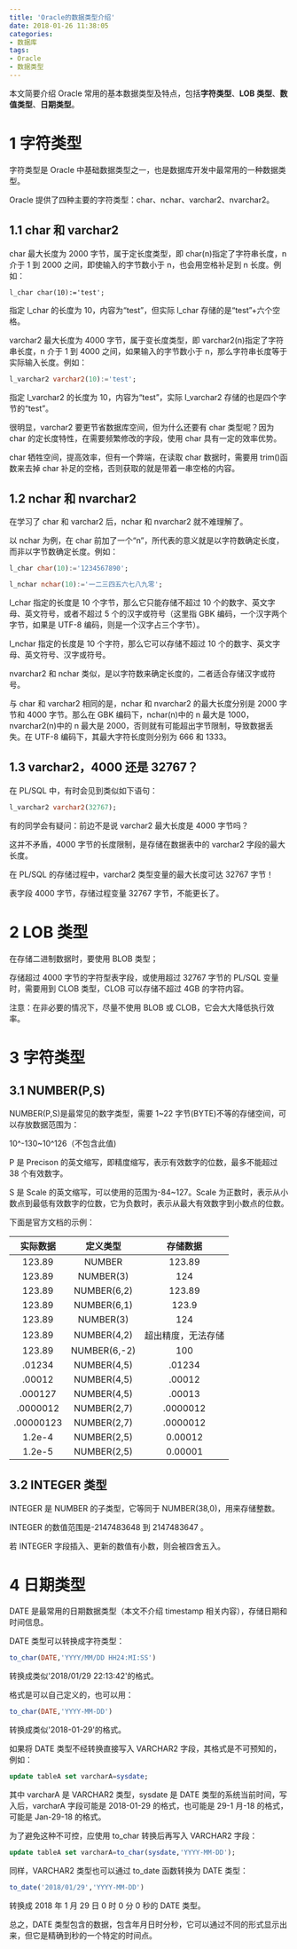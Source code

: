```yaml
---
title: 'Oracle的数据类型介绍'
date: 2018-01-26 11:38:05
categories:
- 数据库
tags:
- Oracle
- 数据类型
---
```


本文简要介绍 Oracle 常用的基本数据类型及特点，包括**字符类型**、**LOB 类型**、**数值类型**、**日期类型**。

<!-- more -->

# 1 字符类型

字符类型是 Oracle 中基础数据类型之一，也是数据库开发中最常用的一种数据类型。

Oracle 提供了四种主要的字符类型：char、nchar、varchar2、nvarchar2。

## 1.1 char 和 varchar2

char 最大长度为 2000 字节，属于定长度类型，即 char(n)指定了字符串长度，n 介于 1 到 2000 之间，即使输入的字节数小于 n，也会用空格补足到 n 长度。例如：

```
l_char char(10):='test';
```

指定 l_char 的长度为 10，内容为“test”，但实际 l_char 存储的是“test”+六个空格。

varchar2 最大长度为 4000 字节，属于变长度类型，即 varchar2(n)指定了字符串长度，n 介于 1 到 4000 之间，如果输入的字节数小于 n，那么字符串长度等于实际输入长度。例如：

```sql
l_varchar2 varchar2(10):='test';
```

指定 l_varchar2 的长度为 10，内容为“test”，实际 l_varchar2 存储的也是四个字节的“test”。

很明显，varchar2 要更节省数据库空间，但为什么还要有 char 类型呢？因为 char 的定长度特性，在需要频繁修改的字段，使用 char 具有一定的效率优势。

char 牺牲空间，提高效率，但有一个弊端，在读取 char 数据时，需要用 trim()函数来去掉 char 补足的空格，否则获取的就是带着一串空格的内容。

## 1.2 nchar 和 nvarchar2

在学习了 char 和 varchar2 后，nchar 和 nvarchar2 就不难理解了。

以 nchar 为例，在 char 前加了一个“n”，所代表的意义就是以字符数确定长度，而非以字节数确定长度。例如：

```sql
l_char char(10):='1234567890';
```

```sql
l_nchar nchar(10):='一二三四五六七八九零';
```

l_char 指定的长度是 10 个字节，那么它只能存储不超过 10 个的数字、英文字母、英文符号，或者不超过 5 个的汉字或符号（这里指 GBK 编码，一个汉字两个字节，如果是 UTF-8 编码，则是一个汉字占三个字节）。

l_nchar 指定的长度是 10 个字符，那么它可以存储不超过 10 个的数字、英文字母、英文符号、汉字或符号。

nvarchar2 和 nchar 类似，是以字符数来确定长度的，二者适合存储汉字或符号。

与 char 和 varchar2 相同的是，nchar 和 nvarchar2 的最大长度分别是 2000 字节和 4000 字节。那么在 GBK 编码下，nchar(n)中的 n 最大是 1000，nvarchar2(n)中的 n 最大是 2000，否则就有可能超出字节限制，导致数据丢失。在 UTF-8 编码下，其最大字符长度则分别为 666 和 1333。

## 1.3 varchar2，4000 还是 32767？

在 PL/SQL 中，有时会见到类似如下语句：

```sql
l_varchar2 varchar2(32767);
```

有的同学会有疑问：前边不是说 varchar2 最大长度是 4000 字节吗？

这并不矛盾，4000 字节的长度限制，是存储在数据表中的 varchar2 字段的最大长度。

在 PL/SQL 的存储过程中，varchar2 类型变量的最大长度可达 32767 字节！

表字段 4000 字节，存储过程变量 32767 字节，不能更长了。

# 2 LOB 类型

在存储二进制数据时，要使用 BLOB 类型；

存储超过 4000 字节的字符型表字段，或使用超过 32767 字节的 PL/SQL 变量时，需要用到 CLOB 类型，CLOB 可以存储不超过 4GB 的字符内容。

注意：在非必要的情况下，尽量不使用 BLOB 或 CLOB，它会大大降低执行效率。

# 3 字符类型

## 3.1 NUMBER(P,S)

NUMBER(P,S)是最常见的数字类型，需要 1~22 字节(BYTE)不等的存储空间，可以存放数据范围为：

10^-130~10^126（不包含此值)

P 是 Precison 的英文缩写，即精度缩写，表示有效数字的位数，最多不能超过 38 个有效数字。

S 是 Scale 的英文缩写，可以使用的范围为-84~127。Scale 为正数时，表示从小数点到最低有效数字的位数，它为负数时，表示从最大有效数字到小数点的位数。

下面是官方文档的示例：

| 实际数据  |   定义类型   |      存储数据      |
| :-------: | :----------: | :----------------: |
|  123.89   |    NUMBER    |       123.89       |
|  123.89   |  NUMBER(3)   |        124         |
|  123.89   | NUMBER(6,2)  |       123.89       |
|  123.89   | NUMBER(6,1)  |       123.9        |
|  123.89   |  NUMBER(3)   |        124         |
|  123.89   | NUMBER(4,2)  | 超出精度，无法存储 |
|  123.89   | NUMBER(6,-2) |        100         |
|  .01234   | NUMBER(4,5)  |       .01234       |
|  .00012   | NUMBER(4,5)  |       .00012       |
|  .000127  | NUMBER(4,5)  |       .00013       |
| .0000012  | NUMBER(2,7)  |      .0000012      |
| .00000123 | NUMBER(2,7)  |      .0000012      |
|  1.2e-4   | NUMBER(2,5)  |      0.00012       |
|  1.2e-5   | NUMBER(2,5)  |      0.00001       |

## 3.2 INTEGER 类型

INTEGER 是 NUMBER 的子类型，它等同于 NUMBER(38,0)，用来存储整数。

INTEGER 的数值范围是-2147483648 到 2147483647 。

若 INTEGER 字段插入、更新的数值有小数，则会被四舍五入。

# 4 日期类型

DATE 是最常用的日期数据类型（本文不介绍 timestamp 相关内容），存储日期和时间信息。

DATE 类型可以转换成字符类型：

```sql
to_char(DATE,'YYYY/MM/DD HH24:MI:SS')
```

转换成类似'2018/01/29 22:13:42'的格式。

格式是可以自己定义的，也可以用：

```sql
to_char(DATE,'YYYY-MM-DD')
```

转换成类似'2018-01-29'的格式。

如果将 DATE 类型不经转换直接写入 VARCHAR2 字段，其格式是不可预知的，例如：

```sql
update tableA set varcharA=sysdate;
```

其中 varcharA 是 VARCHAR2 类型，sysdate 是 DATE 类型的系统当前时间，写入后，varcharA 字段可能是 2018-01-29 的格式，也可能是 29-1 月-18 的格式，可能是 Jan-29-18 的格式。

为了避免这种不可控，应使用 to_char 转换后再写入 VARCHAR2 字段：

```sql
update tableA set varcharA=to_char(sysdate,'YYYY-MM-DD');
```

同样，VARCHAR2 类型也可以通过 to_date 函数转换为 DATE 类型：

```sql
to_date('2018/01/29','YYYY-MM-DD')
```

转换成 2018 年 1 月 29 日 0 时 0 分 0 秒的 DATE 类型。

总之，DATE 类型包含的数据，包含年月日时分秒，它可以通过不同的形式显示出来，但它是精确到秒的一个特定的时间点。
